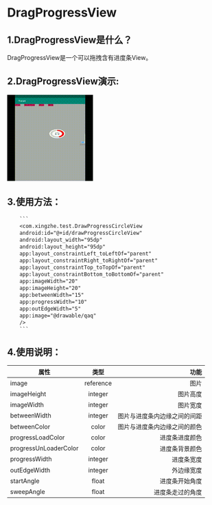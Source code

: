 # DragProgressView
## 1.DragProgressView是什么？
DragProgressView是一个可以拖拽含有进度条View。
## 2.DragProgressView演示:
![image](https://github.com/XZwjw/DragProgressView/blob/master/dragProgress.gif) 

## 3.使用方法：
        ```
        <com.xingzhe.test.DrawProgressCircleView
        android:id="@+id/drawProgressCircleView"
        android:layout_width="95dp"
        android:layout_height="95dp"
        app:layout_constraintLeft_toLeftOf="parent"
        app:layout_constraintRight_toRightOf="parent"
        app:layout_constraintTop_toTopOf="parent"
        app:layout_constraintBottom_toBottomOf="parent"
        app:imageWidth="20"
        app:imageHeight="20"
        app:betweenWidth="15"
        app:progressWidth="10"
        app:outEdgeWidth="5"
        app:image="@drawable/qaq"
        />
        ```
        
## 4.使用说明：

属性|类型|功能
--|:--:|--:
image|reference|图片
imageHeight|integer|图片高度
imageWidth|integer|图片宽度
betweenWidth|integer|图片与进度条内边缘之间的间距
betweenColor|color|图片与进度条内边缘之间的颜色
progressLoadColor|color|进度条进度颜色
progressUnLoaderColor|color|进度条背景颜色
progressWidth|integer|进度条宽度
outEdgeWidth|integer|外边缘宽度
startAngle|float|进度条开始角度
sweepAngle|float|进度条走过的角度




